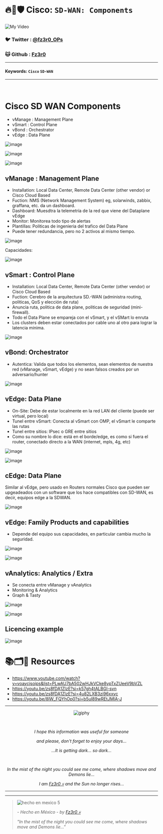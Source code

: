 # 🔥🧱🛡️ Cisco: `SD-WAN: Components`

![My Video](https://user-images.githubusercontent.com/94720207/165892585-b830998d-d7c5-43b4-a3ad-f71a07b9077e.gif)

### 🐦 Twitter  : [@fz3r0_OPs](https://twitter.com/Fz3r0_OPs)
### 🐱 Github  : [Fz3r0](https://github.com/fz3r0) 

---
 
#### Keywords: `Cisco` `SD-WAN`

---

<br>

# Cisco SD WAN Components

- vManage : Management Plane
- vSmart : Control Plane
- vBond : Orchestrator
- vEdge : Data Plane

![image](https://github.com/user-attachments/assets/298ff229-8cdc-4b55-aabc-48216a4a9aff)

![image](https://github.com/user-attachments/assets/e8b3c4ac-01b3-4bec-bbdb-c1f1050a162d)

![image](https://github.com/user-attachments/assets/d7e32e13-88d0-4dd2-b034-c8932d857082)


## vManage : Management Plane

- Installation: Local Data Center, Remote Data Center (other vendor) or Cisco Cloud Based
- Fuction: NMS (Network Management System) eg, solarwinds, zabbix, graffana, etc. da un dashboard.
- Dashboard: Muesdtra la telemetría de la red que viene del Dataplane vEdge
- Monitor: Monitorea todo tipo de alertas
- Plantillas: Politicas de ingenieria del trafico del Data Plane
- Puede tener redundancia, pero no 2 activos al mismo tiempo. 

![image](https://github.com/user-attachments/assets/2b4ae49f-330c-4d87-a60f-88e4374d3e35)

Capacidades: 

![image](https://github.com/user-attachments/assets/a0f59c06-2617-47eb-8197-bce87d6c93fc)

## vSmart : Control Plane

- Installation: Local Data Center, Remote Data Center (other vendor) or Cisco Cloud Based
- Fuction: Cerebro de la arquitectura SD.-WAN (administra routing, politicas, QoS y elección de ruta)
- Anuncia ruta, politica de data plane, politicas de seguridad (mini-firewall). 
- Todo el Data Plane se empareja con el vSmart, y el vSMart lo enruta
- Los clusters deben estar conectados por cable uno al otro para lograr la latencia minima. 

![image](https://github.com/user-attachments/assets/315630f4-f88f-47bf-9923-444b5b7a9a20)

## vBond: Orchestrator

- Autentica: Valida que todos los elementos, sean elementos de nuestra red (vManage, vSmart, vEdge) y no sean falsos creados por un adversario/hunter

![image](https://github.com/user-attachments/assets/21a15b84-e086-4113-9891-3a9e92d3d9d9)

## vEdge: Data Plane

- On-Site: Debe de estar localmente en la red LAN del cliente (puede ser virtual, pero local)
- Tunel entre vSmart: Conecta al vSmart con OMP, el vSmart le comparte las rutas
- Tunel entre sitios: IPsec o GRE entre sitios
- Como su nombre lo dice: está en el borde/edge, es como si fuera el router, conectado directo a la WAN (internet, mpls, 4g, etc)

![image](https://github.com/user-attachments/assets/10953c05-5a22-43fb-ad44-6ff76777220f)

![image](https://github.com/user-attachments/assets/94b99005-0a43-4e75-b135-27c247f59af0)

## cEdge: Data Plane

Similar al vEdge, pero usado en Routers normales Cisco que pueden ser upgeadeados con un software que los hace compatibles con SD-WAN, es decir, equipos edge a la SDWAN. 

![image](https://github.com/user-attachments/assets/214f311d-0497-4a9c-89f0-970cfa35fb9a)

## vEdge: Family Products and capabilities

- Depende del equipo sus capacidades, en particular cambia mucho la seguridad. 

![image](https://github.com/user-attachments/assets/a5492dd2-47ea-4afc-ab11-1553a9b3d234)

![image](https://github.com/user-attachments/assets/edde6664-b02d-4e1f-b7c7-1de44dfbe24b)

## vAnalytics: Analytics / Extra

- Se conecta entre vManage y vAnalytics
- Monitoring & Analytics
- Graph & Tasty

![image](https://github.com/user-attachments/assets/46b8502d-cc73-4180-9b46-068be3ec23bc)

![image](https://github.com/user-attachments/assets/9c51a525-0177-405b-879e-e48c1811b054)

## Licencing example

![image](https://github.com/user-attachments/assets/e4b5e07e-1875-404d-9e02-a60c77275204)


# 📚🗂️🎥 Resources

- https://www.youtube.com/watch?v=voaycjsoips&list=PLwAU7bA502wHJkVCke8ypTxZUeeV9bVZL
- https://youtu.be/zs8fDA1ZlzE?si=k57gh4tALBGl-svn
- https://youtu.be/zs8fDA1ZlzE?si=4u82LXB3zi96xxyc
- https://youtu.be/8lW_FQYhOp0?si=b5ul89wREtJMlA-J


  
---

<span align="center"> <p align="center"> ![giphy](https://user-images.githubusercontent.com/94720207/166587250-292d9a9f-e590-4c25-a678-d457e2268e85.gif) </p> </span> 



&nbsp;

<span align="center"> <p align="center"> _I hope this information was useful for someone_ </p> </span> 
<span align="center"> <p align="center"> _and please, don't forget to enjoy your days..._ </p> </span> 
<span align="center"> <p align="center"> _...It is getting dark... so dark..._ </p> </span> 

&nbsp;

<span align="center"> <p align="center"> _In the mist of the night you could see me come, where shadows move and Demons lie..._ </p> </span> 
<span align="center"> <p align="center"> _I am [Fz3r0 💀](https://github.com/Fz3r0/) and the Sun no longer rises..._ </p> </span> 

---






---

> ![hecho en mexico 5](https://user-images.githubusercontent.com/94720207/166068790-fa1f243d-2db9-4810-a6e4-eb3c4ad23700.png)
>
> _- Hecho en México - by [Fz3r0 💀](https://github.com/Fz3r0/)_  
>
> _"In the mist of the night you could see me come, where shadows move and Demons lie..."_ 






